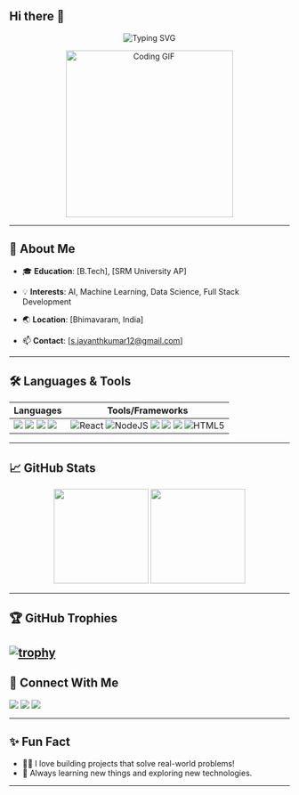 ## Hi there 👋

<!-- Profile README for Jayanthkumar73 -->

<!-- Animated Typing Hero Section -->
<p align="center">
  <img src="https://readme-typing-svg.demolab.com?font=Fira+Code&weight=700&size=30&duration=3000&pause=500&color=0EF7F7&center=true&vCenter=true&width=600&lines=Hi%2C+I'm+Jayanth+Kumar!;Full+Stack+Developer;Passionate+About+AI+%7C+ML+%7C+Web+Dev;Welcome+to+my+GitHub+profile!" alt="Typing SVG" />
</p>

<!-- Optionally add a coding GIF or animated SVG -->
<p align="center">
  <img src="https://media.giphy.com/media/qgQUggAC3Pfv687qPC/giphy.gif" width="300" alt="Coding GIF"/>
</p>

---

## 🚀 About Me

- 🎓 **Education**: [B.Tech], [SRM University AP]

- 💡 **Interests**: AI, Machine Learning, Data Science, Full Stack Development
- 🌏 **Location**: [Bhimavaram, India]
- 📫 **Contact**: [s.jayanthkumar12@gmail.com]

---

## 🛠️ Languages & Tools

| Languages | Tools/Frameworks |
|-----------|------------------|
| <img src="https://img.shields.io/badge/-Python-3776AB?style=for-the-badge&logo=python&logoColor=ffdd54" /> <img src="https://img.shields.io/badge/-JavaScript-F7DF1E?style=for-the-badge&logo=javascript&logoColor=%23F7DF1E" /> <img src="https://img.shields.io/badge/-Java-007396?style=for-the-badge&logo=openjdk&logoColor=white" /> <img src="https://img.shields.io/badge/-C++-00599C?style=for-the-badge&logo=c%2B%2B&logoColor=white" /> | ![React](https://img.shields.io/badge/react-%2320232a.svg?style=for-the-badge&logo=react&logoColor=%2361DAFB) ![NodeJS](https://img.shields.io/badge/node.js-6DA55F?style=for-the-badge&logo=node.js&logoColor=white) <img src="https://img.shields.io/badge/-Django-092E20?logo=django&logoColor=white" /> <img src="https://img.shields.io/badge/-TensorFlow-FF6F00?logo=tensorflow&logoColor=white" /> <img src="https://img.shields.io/badge/-Git-F05032?logo=git&logoColor=white" /> ![HTML5](https://img.shields.io/badge/html5-%23E34F26.svg?style=for-the-badge&logo=html5&logoColor=white)|![Vite](https://img.shields.io/badge/vite-%23646CFF.svg?style=for-the-badge&logo=vite&logoColor=white) ![Express.js](https://img.shields.io/badge/express.js-%23404d59.svg?style=for-the-badge&logo=express&logoColor=%2361DAFB) ![MySQL](https://img.shields.io/badge/mysql-4479A1.svg?style=for-the-badge&logo=mysql&logoColor=white) ![MongoDB](https://img.shields.io/badge/MongoDB-%234ea94b.svg?style=for-the-badge&logo=mongodb&logoColor=white) ![Canva](https://img.shields.io/badge/Canva-%2300C4CC.svg?style=for-the-badge&logo=Canva&logoColor=white)

<!-- Add more icons as needed, see https://simpleicons.org/ for logos -->

---

## 📈 GitHub Stats

<p align="center">
  <img src="https://github-readme-stats.vercel.app/api?username=Jayanthkumar73&&theme=dark&hide_border=false&include_all_commits=true&count_private=true" height="170"/>
  <img src="https://github-readme-stats.vercel.app/api/top-langs/?username=Jayanthkumar73&theme=dark&hide_border=false" height="170"/>
</p>

---
## 🏆 GitHub Trophies
[![trophy](https://github-profile-trophy.vercel.app/?username=Jayanthkumar73&theme=radical&no-frame=false&no-bg=true&margin-w=4)](https://github.com/ryo-ma/github-profile-trophy)
---

## 🤝 Connect With Me

<p align="left">
  <a href="https://www.linkedin.com/in/s-jayanth-kumar/" target="_blank"><img src="https://img.shields.io/badge/LinkedIn-0A66C2?logo=linkedin&logoColor=white" /></a>
  <a href="mailto:s.jayanthkumar12@gmail.com"><img src="https://img.shields.io/badge/Email-D14836?logo=gmail&logoColor=white" /></a>
  <a href="https://twitter.com/YOUR-TWITTER"><img src="https://img.shields.io/badge/Twitter-1DA1F2?logo=twitter&logoColor=white" /></a>
</p>

---

## ✨ Fun Fact

- 🧑‍💻 I love building projects that solve real-world problems!
- 🌱 Always learning new things and exploring new technologies.

---

<!--
Profile README generated by Copilot. Replace placeholder info with your details.
-->
